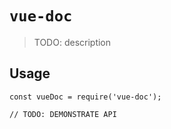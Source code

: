 # `vue-doc`

> TODO: description

## Usage

```
const vueDoc = require('vue-doc');

// TODO: DEMONSTRATE API
```
